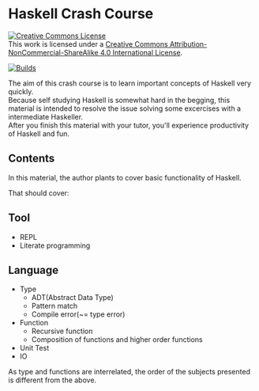 # Haskell Crash Course

<a rel="license" href="http://creativecommons.org/licenses/by-nc-sa/4.0/"><img alt="Creative Commons License" style="border-width:0" src="https://i.creativecommons.org/l/by-nc-sa/4.0/88x31.png" /></a><br />This work is licensed under a <a rel="license" href="http://creativecommons.org/licenses/by-nc-sa/4.0/">Creative Commons Attribution-NonCommercial-ShareAlike 4.0 International License</a>.

[![Builds](https://github.com/ywata/haskell-crash-course/actions/workflows/build.yml/badge.svg)](https://github.com/ywata/haskell-crash-course/actions/workflows/build.yml)

The aim of this crash course is to learn important concepts of Haskell very quickly.<br />
Because self studying Haskell is somewhat hard in the begging,
this material is intended to resolve the issue solving some excercises with a intermediate Haskeller.<br />
After you finish this material with your tutor, you'll experience productivity of Haskell and fun.

## Contents

In this material, the author plants to cover basic functionality of Haskell.

That should cover:
## Tool

* REPL
* Literate programming

## Language

* Type
    * ADT(Abstract Data Type)
    * Pattern match
    * Compile error(~= type error)
* Function
    * Recursive function
    * Composition of functions and higher order functions
* Unit Test
* IO

As type and functions are interrelated, the order of the subjects presented is different from the above.
